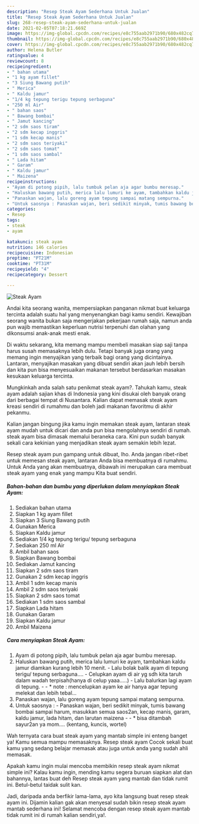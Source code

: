 ```yaml
---
description: "Resep Steak Ayam Sederhana Untuk Jualan"
title: "Resep Steak Ayam Sederhana Untuk Jualan"
slug: 268-resep-steak-ayam-sederhana-untuk-jualan
date: 2021-02-05T07:18:21.669Z
image: https://img-global.cpcdn.com/recipes/e8c755aab2971b90/680x482cq70/steak-ayam-foto-resep-utama.jpg
thumbnail: https://img-global.cpcdn.com/recipes/e8c755aab2971b90/680x482cq70/steak-ayam-foto-resep-utama.jpg
cover: https://img-global.cpcdn.com/recipes/e8c755aab2971b90/680x482cq70/steak-ayam-foto-resep-utama.jpg
author: Helena Butler
ratingvalue: 4
reviewcount: 8
recipeingredient:
- " bahan utama"
- "1 kg ayam fillet"
- "3 Siung Bawang putih"
- " Merica"
- " Kaldu jamur"
- "1/4 kg tepung terigu tepung serbaguna"
- "250 ml Air"
- " bahan saos"
- " Bawang bombai"
- " Jamut kancing"
- "2 sdm saos tiram"
- "2 sdm kecap inggris"
- "1 sdm kecap manis"
- "2 sdm saos teriyaki"
- "2 sdm saos tomat"
- "1 sdm saos sambal"
- " Lada hitam"
- " Garam"
- " Kaldu jamur"
- " Maizena"
recipeinstructions:
- "Ayam di potong pipih, lalu tumbuk pelan aja agar bumbu meresap."
- "Haluskan bawang putih, merica lalu lumuri ke ayam, tambahkan kaldu jamur diamkan kurang lebih 10 menit. Lalu bolak balik ayam di tepung terigu/ tepung serbaguna.... Celupkan ayam di air yg sdh kita taruh dalam wadah terpisah(hanya di celup yaaa.....) Lalu balurkan lagi ayam di tepung.  * note : mencelupkan ayam ke air hanya agar tepung melekat dan lebih tebal..."
- "Panaskan wajan, lalu goreng ayam tepung sampai matang sempurna."
- "Untuk saosnya : Panaskan wajan, beri sedikit minyak, tumis bawang bombai sampai harum, masukkan semua saos2an, kecap manis, garam, kaldu jamur, lada hitam, dan larutan maizena  * bisa ditambah sayur2an ya mom.... (kentang, kuncis, wortel)"
categories:
- Resep
tags:
- steak
- ayam

katakunci: steak ayam 
nutrition: 146 calories
recipecuisine: Indonesian
preptime: "PT21M"
cooktime: "PT31M"
recipeyield: "4"
recipecategory: Dessert

---
```



![Steak Ayam](https://img-global.cpcdn.com/recipes/e8c755aab2971b90/680x482cq70/steak-ayam-foto-resep-utama.jpg)

Andai kita seorang wanita, mempersiapkan panganan nikmat buat keluarga tercinta adalah suatu hal yang menyenangkan bagi kamu sendiri. Kewajiban seorang  wanita bukan saja mengerjakan pekerjaan rumah saja, namun anda pun wajib memastikan keperluan nutrisi terpenuhi dan olahan yang dikonsumsi anak-anak mesti enak.

Di waktu  sekarang, kita memang mampu membeli masakan siap saji tanpa harus susah memasaknya lebih dulu. Tetapi banyak juga orang yang memang ingin menyajikan yang terbaik bagi orang yang dicintainya. Lantaran, menyajikan masakan yang dibuat sendiri akan jauh lebih bersih dan kita pun bisa menyesuaikan makanan tersebut berdasarkan masakan kesukaan keluarga tercinta. 



Mungkinkah anda salah satu penikmat steak ayam?. Tahukah kamu, steak ayam adalah sajian khas di Indonesia yang kini disukai oleh banyak orang dari berbagai tempat di Nusantara. Kalian dapat memasak steak ayam kreasi sendiri di rumahmu dan boleh jadi makanan favoritmu di akhir pekanmu.

Kalian jangan bingung jika kamu ingin memakan steak ayam, lantaran steak ayam mudah untuk dicari dan anda pun bisa mengolahnya sendiri di rumah. steak ayam bisa dimasak memalui beraneka cara. Kini pun sudah banyak sekali cara kekinian yang menjadikan steak ayam semakin lebih lezat.

Resep steak ayam pun gampang untuk dibuat, lho. Anda jangan ribet-ribet untuk memesan steak ayam, lantaran Anda bisa membuatnya di rumahmu. Untuk Anda yang akan membuatnya, dibawah ini merupakan cara membuat steak ayam yang enak yang mampu Kita buat sendiri.

<!--inarticleads1-->

##### Bahan-bahan dan bumbu yang diperlukan dalam menyiapkan Steak Ayam:

1. Sediakan  bahan utama
1. Siapkan 1 kg ayam fillet
1. Siapkan 3 Siung Bawang putih
1. Gunakan  Merica
1. Siapkan  Kaldu jamur
1. Sediakan 1/4 kg tepung terigu/ tepung serbaguna
1. Sediakan 250 ml Air
1. Ambil  bahan saos
1. Siapkan  Bawang bombai
1. Sediakan  Jamut kancing
1. Siapkan 2 sdm saos tiram
1. Gunakan 2 sdm kecap inggris
1. Ambil 1 sdm kecap manis
1. Ambil 2 sdm saos teriyaki
1. Siapkan 2 sdm saos tomat
1. Sediakan 1 sdm saos sambal
1. Siapkan  Lada hitam
1. Gunakan  Garam
1. Siapkan  Kaldu jamur
1. Ambil  Maizena




<!--inarticleads2-->

##### Cara menyiapkan Steak Ayam:

1. Ayam di potong pipih, lalu tumbuk pelan aja agar bumbu meresap.
1. Haluskan bawang putih, merica lalu lumuri ke ayam, tambahkan kaldu jamur diamkan kurang lebih 10 menit. - Lalu bolak balik ayam di tepung terigu/ tepung serbaguna.... - Celupkan ayam di air yg sdh kita taruh dalam wadah terpisah(hanya di celup yaaa.....) - Lalu balurkan lagi ayam di tepung. -  - * note : mencelupkan ayam ke air hanya agar tepung melekat dan lebih tebal...
1. Panaskan wajan, lalu goreng ayam tepung sampai matang sempurna.
1. Untuk saosnya : - Panaskan wajan, beri sedikit minyak, tumis bawang bombai sampai harum, masukkan semua saos2an, kecap manis, garam, kaldu jamur, lada hitam, dan larutan maizena -  - * bisa ditambah sayur2an ya mom.... (kentang, kuncis, wortel)




Wah ternyata cara buat steak ayam yang mantab simple ini enteng banget ya! Kamu semua mampu memasaknya. Resep steak ayam Cocok sekali buat kamu yang sedang belajar memasak atau juga untuk anda yang sudah ahli memasak.

Apakah kamu ingin mulai mencoba membikin resep steak ayam nikmat simple ini? Kalau kamu ingin, mending kamu segera buruan siapkan alat dan bahannya, lantas buat deh Resep steak ayam yang mantab dan tidak rumit ini. Betul-betul taidak sulit kan. 

Jadi, daripada anda berfikir lama-lama, ayo kita langsung buat resep steak ayam ini. Dijamin kalian gak akan menyesal sudah bikin resep steak ayam mantab sederhana ini! Selamat mencoba dengan resep steak ayam mantab tidak rumit ini di rumah kalian sendiri,ya!.

